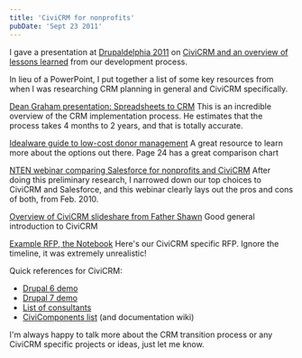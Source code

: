 ```yaml
---
title: 'CiviCRM for nonprofits'
pubDate: 'Sept 23 2011'
---
```


I gave a presentation at <a href="http://www.drupaldelphia">Drupaldelphia 2011</a> on <a href="http://www.drupaldelphia.com/sessions/possibilities-civicrm">CiviCRM and an overview of lessons learned</a> from our development process.

In lieu of a PowerPoint, I put together a list of some key resources from when I was researching CRM planning in general and CiviCRM specifically.

<p><a href="http://www.slideshare.net/deangraham/spreadsheets-to-crm-graham">Dean Graham presentation:&nbsp;Spreadsheets to CRM</a> This is an incredible overview of the CRM implementation process. He estimates that the process takes 4 months to 2 years, and that is totally accurate.</p>
<p><a href="http://www.idealware.org/reports/consumers-guide-low-cost-donor-management-systems">Idealware guide to low-cost donor management</a> A great resource to learn more about the options out there. Page 24 has a great comparison chart</p>
<p><a href="http://www.nten.org/events/webinar/2010/02/22/free-kittens-civicrm-and-salesforce">NTEN&nbsp;webinar comparing Salesforce for nonprofits and CiviCRM</a> After doing this preliminary research, I narrowed down our top choices to CiviCRM and Salesforce, and this webinar clearly lays out the pros and cons of both, from Feb. 2010.</p>
<p><a href="http://www.slideshare.net/FatherShawn/drupalcivicrm-out-of-the-box">Overview of CiviCRM slideshare from Father Shawn</a> Good general introduction to CiviCRM</p>

<p><a href="/sites/default/files/NotebookCiviCRM-RFP.pdf" target="_blank">Example RFP, the Notebook</a> Here's our CiviCRM specific RFP. Ignore the timeline, it was extremely unrealistic!</p>
<p>Quick references for CiviCRM:</p>
<ul>
<li><a href="http://drupal.demo.civicrm.org/">Drupal 6 demo</a></li>
<li><a href="http://d7.sandbox.civicrm.org/">Drupal 7 demo</a></li>
<li><a href="http://civicrm.org/professional">List of consultants</a></li>
<li><a href="http://wiki.civicrm.org/confluence/display/CRMDOC40/CiviComponents">CiviComponents list</a> (and documentation wiki)</li>
</ul>
<p>I'm always happy to talk more about the CRM transition process or any CiviCRM specific projects or ideas, just let me know.</p>


